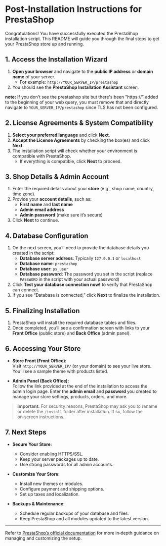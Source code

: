 # Post‑Installation Instructions for PrestaShop

Congratulations! You have successfully executed the PrestaShop installation script. This README will guide you through the final steps to get your PrestaShop store up and running.

## 1. Access the Installation Wizard

1. **Open your browser** and navigate to the **public IP address** or **domain name** of your server.  
   - For example: `http://YOUR_SERVER_IP/prestashop`  
2. You should see the **PrestaShop Installation Assistant** screen.

**note:** If you don't see the prestashop site but there's been "https://" added to the beginning of your web query, you must remove that and directly navigate to `YOUR_SERVER_IP/prestashop` since TLS has not been configured. 

## 2. License Agreements & System Compatibility

1. **Select your preferred language** and click **Next**.  
2. **Accept the License Agreements** by checking the box(es) and click **Next**.  
3. The installation script will check whether your environment is compatible with PrestaShop.  
   - If everything is compatible, click **Next** to proceed.

## 3. Shop Details & Admin Account

1. Enter the required details about your **store** (e.g., shop name, country, time zone).  
2. Provide your **account details**, such as:
   - **First name** and **last name**
   - **Admin email address**
   - **Admin password** (make sure it’s secure)
3. Click **Next** to continue.

## 4. Database Configuration

1. On the next screen, you’ll need to provide the database details you created in the script:
   - **Database server address**: Typically `127.0.0.1` or `localhost`
   - **Database name**: `prestashop`
   - **Database user**: `ps_user`
   - **Database password**: The password you set in the script (replace `PASSWORD` in the script with your actual password)
2. Click **Test your database connection now!** to verify that PrestaShop can connect.  
3. If you see “Database is connected,” click **Next** to finalize the installation.

## 5. Finalizing Installation

1. PrestaShop will install the required database tables and files.  
2. Once completed, you’ll see a confirmation screen with links to your **Front Office** (public store) and **Back Office** (admin panel).

## 6. Accessing Your Store

- **Store Front (Front Office):**  
  Visit `http://YOUR_SERVER_IP/` (or your domain) to see your live store. You’ll see a sample theme with products listed.  

- **Admin Panel (Back Office):**  
  Follow the link provided at the end of the installation to access the admin login page. Enter the **admin email** and **password** you created to manage your store settings, products, orders, and more.

> **Important:** For security reasons, PrestaShop may ask you to rename or delete the `/install` folder after installation. If so, follow the on‑screen instructions.

## 7. Next Steps

- **Secure Your Store:**  
  - Consider enabling HTTPS/SSL.
  - Keep your server packages up to date.
  - Use strong passwords for all admin accounts.

- **Customize Your Store:**  
  - Install new themes or modules.
  - Configure payment and shipping options.
  - Set up taxes and localization.

- **Backups & Maintenance:**  
  - Schedule regular backups of your database and files.
  - Keep PrestaShop and all modules updated to the latest version.

---

Refer to [PrestaShop’s official documentation](https://docs.prestashop.com/) for more in‑depth guidance on managing and customizing the setup. 
